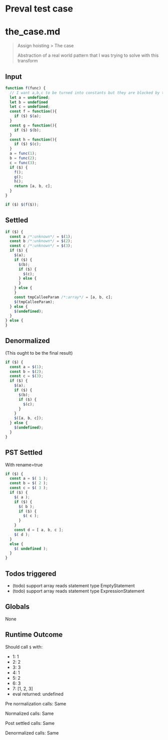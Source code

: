 # Preval test case

# the_case.md

> Assign hoisting > The case
>
> Abstraction of a real world pattern that I was trying to solve with this transform

## Input

`````js filename=intro
function f(func) {
  // I want a,b,c to be turned into constants but they are blocked by the functions referring to them.
  let a = undefined;
  let b = undefined
  let c = undefined;
  const f = function(){ 
    if ($) $(a);
  }
  const g = function(){ 
    if ($) $(b);
  }
  const h = function(){ 
    if ($) $(c);
  }
  a = func(1);
  b = func(2);
  c = func(3);
  if ($) {
    f();
    g();
    h();
    return [a, b, c];
  }
}

if ($) $(f($));
`````


## Settled


`````js filename=intro
if ($) {
  const a /*:unknown*/ = $(1);
  const b /*:unknown*/ = $(2);
  const c /*:unknown*/ = $(3);
  if ($) {
    $(a);
    if ($) {
      $(b);
      if ($) {
        $(c);
      } else {
      }
    } else {
    }
    const tmpCalleeParam /*:array*/ = [a, b, c];
    $(tmpCalleeParam);
  } else {
    $(undefined);
  }
} else {
}
`````


## Denormalized
(This ought to be the final result)

`````js filename=intro
if ($) {
  const a = $(1);
  const b = $(2);
  const c = $(3);
  if ($) {
    $(a);
    if ($) {
      $(b);
      if ($) {
        $(c);
      }
    }
    $([a, b, c]);
  } else {
    $(undefined);
  }
}
`````


## PST Settled
With rename=true

`````js filename=intro
if ($) {
  const a = $( 1 );
  const b = $( 2 );
  const c = $( 3 );
  if ($) {
    $( a );
    if ($) {
      $( b );
      if ($) {
        $( c );
      }
    }
    const d = [ a, b, c ];
    $( d );
  }
  else {
    $( undefined );
  }
}
`````


## Todos triggered


- (todo) support array reads statement type EmptyStatement
- (todo) support array reads statement type ExpressionStatement


## Globals


None


## Runtime Outcome


Should call `$` with:
 - 1: 1
 - 2: 2
 - 3: 3
 - 4: 1
 - 5: 2
 - 6: 3
 - 7: [1, 2, 3]
 - eval returned: undefined

Pre normalization calls: Same

Normalized calls: Same

Post settled calls: Same

Denormalized calls: Same
